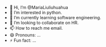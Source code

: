 - 👋 Hi, I’m @MariaLiuliuhuahua
- 👀 I’m interested in python.
- 🌱 I’m currently learning software engineering.
- 💞️ I’m looking to collaborate on HR.
- 📫 How to reach me email.
- 😄 Pronouns: ...
- ⚡ Fun fact: ...

<!---
MariaLiuliuhuahua/MariaLiuliuhuahua is a ✨ special ✨ repository because its `README.md` (this file) appears on your GitHub profile.
You can click the Preview link to take a look at your changes.
--->
